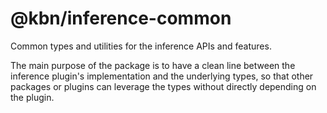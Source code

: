 # @kbn/inference-common

Common types and utilities for the inference APIs and features.

The main purpose of the package is to have a clean line between the inference plugin's
implementation and the underlying types, so that other packages or plugins can leverage the
types without directly depending on the plugin.
